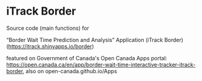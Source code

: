 # iTrack Border

Source code (main functions) for

“Border Wait Time Prediction and Analysis” Application (iTrack Border) (https://itrack.shinyapps.io/border)

featured on Government of Canada's Open Canada Apps portal: https://open.canada.ca/en/app/border-wait-time-interactive-tracker-itrack-border, also on open-canada.github.io/Apps
